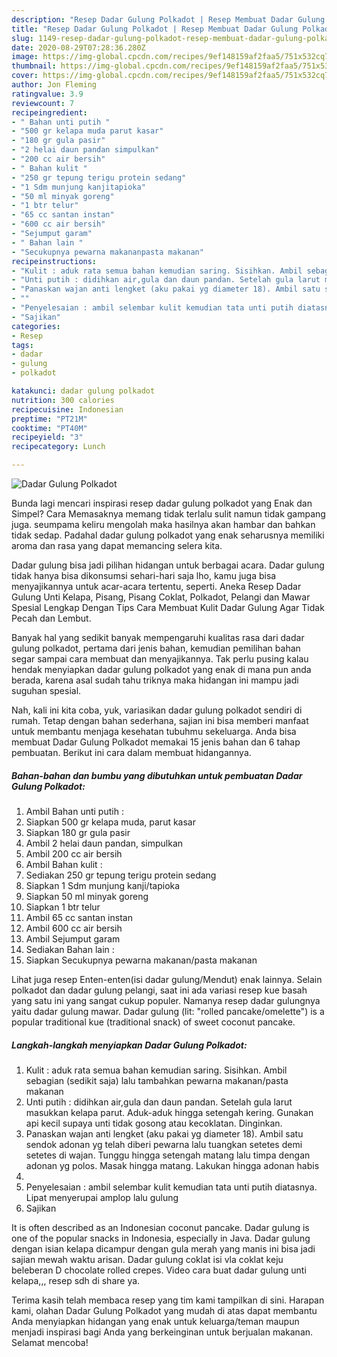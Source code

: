 ```yaml
---
description: "Resep Dadar Gulung Polkadot | Resep Membuat Dadar Gulung Polkadot Yang Bisa Manjain Lidah"
title: "Resep Dadar Gulung Polkadot | Resep Membuat Dadar Gulung Polkadot Yang Bisa Manjain Lidah"
slug: 1149-resep-dadar-gulung-polkadot-resep-membuat-dadar-gulung-polkadot-yang-bisa-manjain-lidah
date: 2020-08-29T07:28:36.280Z
image: https://img-global.cpcdn.com/recipes/9ef148159af2faa5/751x532cq70/dadar-gulung-polkadot-foto-resep-utama.jpg
thumbnail: https://img-global.cpcdn.com/recipes/9ef148159af2faa5/751x532cq70/dadar-gulung-polkadot-foto-resep-utama.jpg
cover: https://img-global.cpcdn.com/recipes/9ef148159af2faa5/751x532cq70/dadar-gulung-polkadot-foto-resep-utama.jpg
author: Jon Fleming
ratingvalue: 3.9
reviewcount: 7
recipeingredient:
- " Bahan unti putih "
- "500 gr kelapa muda parut kasar"
- "180 gr gula pasir"
- "2 helai daun pandan simpulkan"
- "200 cc air bersih"
- " Bahan kulit "
- "250 gr tepung terigu protein sedang"
- "1 Sdm munjung kanjitapioka"
- "50 ml minyak goreng"
- "1 btr telur"
- "65 cc santan instan"
- "600 cc air bersih"
- "Sejumput garam"
- " Bahan lain "
- "Secukupnya pewarna makananpasta makanan"
recipeinstructions:
- "Kulit : aduk rata semua bahan kemudian saring. Sisihkan. Ambil sebagian (sedikit saja) lalu tambahkan pewarna makanan/pasta makanan"
- "Unti putih : didihkan air,gula dan daun pandan. Setelah gula larut masukkan kelapa parut. Aduk-aduk hingga setengah kering. Gunakan api kecil supaya unti tidak gosong atau kecoklatan. Dinginkan."
- "Panaskan wajan anti lengket (aku pakai yg diameter 18). Ambil satu sendok adonan yg telah diberi pewarna lalu tuangkan setetes demi setetes di wajan. Tunggu hingga setengah matang lalu timpa dengan adonan yg polos. Masak hingga matang. Lakukan hingga adonan habis"
- ""
- "Penyelesaian : ambil selembar kulit kemudian tata unti putih diatasnya. Lipat menyerupai amplop lalu gulung"
- "Sajikan"
categories:
- Resep
tags:
- dadar
- gulung
- polkadot

katakunci: dadar gulung polkadot 
nutrition: 300 calories
recipecuisine: Indonesian
preptime: "PT21M"
cooktime: "PT40M"
recipeyield: "3"
recipecategory: Lunch

---
```



![Dadar Gulung Polkadot](https://img-global.cpcdn.com/recipes/9ef148159af2faa5/751x532cq70/dadar-gulung-polkadot-foto-resep-utama.jpg)

Bunda lagi mencari inspirasi resep dadar gulung polkadot yang Enak dan Simpel? Cara Memasaknya memang tidak terlalu sulit namun tidak gampang juga. seumpama keliru mengolah maka hasilnya akan hambar dan bahkan tidak sedap. Padahal dadar gulung polkadot yang enak seharusnya memiliki aroma dan rasa yang dapat memancing selera kita.

Dadar gulung bisa jadi pilihan hidangan untuk berbagai acara. Dadar gulung tidak hanya bisa dikonsumsi sehari-hari saja lho, kamu juga bisa menyajikannya untuk acar-acara tertentu, seperti. Aneka Resep Dadar Gulung Unti Kelapa, Pisang, Pisang Coklat, Polkadot, Pelangi dan Mawar Spesial Lengkap Dengan Tips Cara Membuat Kulit Dadar Gulung Agar Tidak Pecah dan Lembut.

Banyak hal yang sedikit banyak mempengaruhi kualitas rasa dari dadar gulung polkadot, pertama dari jenis bahan, kemudian pemilihan bahan segar sampai cara membuat dan menyajikannya. Tak perlu pusing kalau hendak menyiapkan dadar gulung polkadot yang enak di mana pun anda berada, karena asal sudah tahu triknya maka hidangan ini mampu jadi suguhan spesial.


Nah, kali ini kita coba, yuk, variasikan dadar gulung polkadot sendiri di rumah. Tetap dengan bahan sederhana, sajian ini bisa memberi manfaat untuk membantu menjaga kesehatan tubuhmu sekeluarga. Anda bisa membuat Dadar Gulung Polkadot memakai 15 jenis bahan dan 6 tahap pembuatan. Berikut ini cara dalam membuat hidangannya.

<!--inarticleads1-->

##### Bahan-bahan dan bumbu yang dibutuhkan untuk pembuatan Dadar Gulung Polkadot:

1. Ambil  Bahan unti putih :
1. Siapkan 500 gr kelapa muda, parut kasar
1. Siapkan 180 gr gula pasir
1. Ambil 2 helai daun pandan, simpulkan
1. Ambil 200 cc air bersih
1. Ambil  Bahan kulit :
1. Sediakan 250 gr tepung terigu protein sedang
1. Siapkan 1 Sdm munjung kanji/tapioka
1. Siapkan 50 ml minyak goreng
1. Siapkan 1 btr telur
1. Ambil 65 cc santan instan
1. Ambil 600 cc air bersih
1. Ambil Sejumput garam
1. Sediakan  Bahan lain :
1. Siapkan Secukupnya pewarna makanan/pasta makanan


Lihat juga resep Enten-enten(isi dadar gulung/Mendut) enak lainnya. Selain polkadot dan dadar gulung pelangi, saat ini ada variasi resep kue basah yang satu ini yang sangat cukup populer. Namanya resep dadar gulungnya yaitu dadar gulung mawar. Dadar gulung (lit: &#34;rolled pancake/omelette&#34;) is a popular traditional kue (traditional snack) of sweet coconut pancake. 

<!--inarticleads2-->

##### Langkah-langkah menyiapkan Dadar Gulung Polkadot:

1. Kulit : aduk rata semua bahan kemudian saring. Sisihkan. Ambil sebagian (sedikit saja) lalu tambahkan pewarna makanan/pasta makanan
1. Unti putih : didihkan air,gula dan daun pandan. Setelah gula larut masukkan kelapa parut. Aduk-aduk hingga setengah kering. Gunakan api kecil supaya unti tidak gosong atau kecoklatan. Dinginkan.
1. Panaskan wajan anti lengket (aku pakai yg diameter 18). Ambil satu sendok adonan yg telah diberi pewarna lalu tuangkan setetes demi setetes di wajan. Tunggu hingga setengah matang lalu timpa dengan adonan yg polos. Masak hingga matang. Lakukan hingga adonan habis
1. 
1. Penyelesaian : ambil selembar kulit kemudian tata unti putih diatasnya. Lipat menyerupai amplop lalu gulung
1. Sajikan


It is often described as an Indonesian coconut pancake. Dadar gulung is one of the popular snacks in Indonesia, especially in Java. Dadar gulung dengan isian kelapa dicampur dengan gula merah yang manis ini bisa jadi sajian mewah waktu arisan. Dadar gulung coklat isi vla coklat keju beleberan D chocolate rolled crepes. Video cara buat dadar gulung unti kelapa,,, resep sdh di share ya. 

Terima kasih telah membaca resep yang tim kami tampilkan di sini. Harapan kami, olahan Dadar Gulung Polkadot yang mudah di atas dapat membantu Anda menyiapkan hidangan yang enak untuk keluarga/teman maupun menjadi inspirasi bagi Anda yang berkeinginan untuk berjualan makanan. Selamat mencoba!
